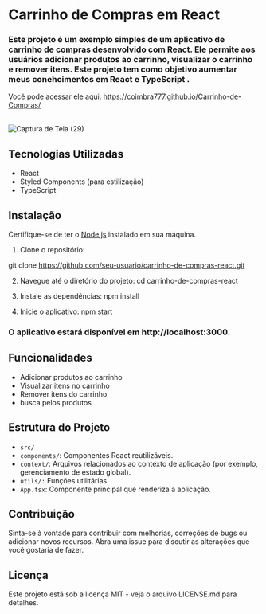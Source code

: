 # Carrinho de Compras em React

### Este projeto é um exemplo simples de um aplicativo de carrinho de compras desenvolvido com React. Ele permite aos usuários adicionar produtos ao carrinho, visualizar o carrinho e remover itens. Este projeto tem como objetivo aumentar meus conehcimentos em React e TypeScript .

Você pode acessar ele aqui:
https://coimbra777.github.io/Carrinho-de-Compras/
<br><br>

![Captura de Tela (29)](https://github.com/Coimbra777/Carrinho-de-Compras/assets/103074944/96d3259e-a43f-41d2-af13-04f0eaf5050f)



## Tecnologias Utilizadas

- React
- Styled Components (para estilização)
- TypeScript

## Instalação

Certifique-se de ter o [Node.js](https://nodejs.org/) instalado em sua máquina.

1. Clone o repositório:


git clone https://github.com/seu-usuario/carrinho-de-compras-react.git 

2. Navegue até o diretório do projeto:
cd carrinho-de-compras-react

3. Instale as dependências:
npm install

4. Inicie o aplicativo:
npm start

### O aplicativo estará disponível em http://localhost:3000.

## Funcionalidades

- Adicionar produtos ao carrinho
- Visualizar itens no carrinho
- Remover itens do carrinho
- busca pelos produtos

## Estrutura do Projeto
* `src/`
* `components/`: Componentes React reutilizáveis.
* `context/`: Arquivos relacionados ao contexto de aplicação (por exemplo, gerenciamento de estado global).
* `utils/:` Funções utilitárias.
* `App.tsx`: Componente principal que renderiza a aplicação.

  
## Contribuição

Sinta-se à vontade para contribuir com melhorias, correções de bugs ou adicionar novos recursos. Abra uma issue para discutir as alterações que você gostaria de fazer.

## Licença
Este projeto está sob a licença MIT - veja o arquivo LICENSE.md para detalhes.

